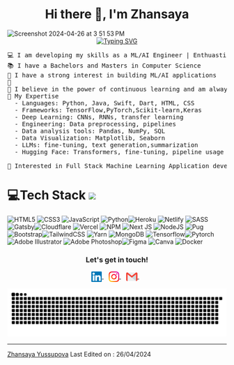 <h1 align="center"> Hi there 👋, I'm Zhansaya</h1>

<img width="1200" alt="Screenshot 2024-04-26 at 3 51 53 PM" src="https://github.com/yujansaya/yujansaya/assets/109923065/affb0ed0-6c06-4032-a44e-9739785614ac">
<div align="center"><a href="https://git.io/typing-svg"><img src="https://readme-typing-svg.herokuapp.com?font=Jersey+25&size=30&duration=2000&pause=1000&color=000000&background=FFFFFF00&random=false&width=435&lines=ML/AI+Engineer;Software+Developer;%20LLMs%20|%20GenAI%20|%20DataScience+Enthusiast;%20Python%20|%20PyTorch%20|%20Tensorflow|%20Scikit-learn;Continuous%20learner" alt="Typing SVG" /></a></div>

<pre>
💻 I am developing my skills as a ML/AI Engineer | Enthuastic about new technologies
📚 I have a Bachelors and Masters in Computer Science
📝 I have a strong interest in building ML/AI applications
🔭 
🌱 I believe in the power of continuous learning and am always on the lookout for opportunities to broaden my skill set. Currently, I'm diving deeper into Generative AI.
💼 My Expertise
  - Languages: Python, Java, Swift, Dart, HTML, CSS
  - Frameworks: TensorFlow,PyTorch,Scikit-learn,Keras
  - Deep Learning: CNNs, RNNs, transfer learning
  - Engineering: Data preprocessing, pipelines
  - Data analysis tools: Pandas, NumPy, SQL
  - Data Visualization: Matplotlib, Seaborn
  - LLMs: fine-tuning, text generation,summarization
  - Hugging Face: Transformers, fine-tuning, pipeline usage 
  
🚩 Interested in Full Stack Machine Learning Application development, fine-tuning LLMs, 
</pre>

# 💻Tech Stack <img src = "https://media2.giphy.com/media/QssGEmpkyEOhBCb7e1/giphy.gif?cid=ecf05e47a0n3gi1bfqntqmob8g9aid1oyj2wr3ds3mg700bl&rid=giphy.gif" width = 32px>

![HTML5](https://img.shields.io/badge/html5-%23E34F26.svg?style=for-the-badge&logo=html5&logoColor=white) ![CSS3](https://img.shields.io/badge/css3-%231572B6.svg?style=for-the-badge&logo=css3&logoColor=white) ![JavaScript](https://img.shields.io/badge/javascript-%23323330.svg?style=for-the-badge&logo=javascript&logoColor=%23F7DF1E) ![Python](https://img.shields.io/badge/python-darkblue.svg?style=for-the-badge&logo=python&logoColor=white)![Heroku](https://img.shields.io/badge/heroku-%23430098.svg?style=for-the-badge&logo=heroku&logoColor=white) ![Netlify](https://img.shields.io/badge/netlify-%23000000.svg?style=for-the-badge&logo=netlify&logoColor=#00C7B7) ![SASS](https://img.shields.io/badge/sass-firebrick.svg?style=for-the-badge&logo=sass&logoColor=white) ![Gatsby](https://img.shields.io/badge/gatsby-%23430098.svg?style=for-the-badge&logo=gatsby&logoColor=white)![Cloudflare](https://img.shields.io/badge/Cloudflare-F38020?style=for-the-badge&logo=Cloudflare&logoColor=white) ![Vercel](https://img.shields.io/badge/vercel-%23000000.svg?style=for-the-badge&logo=vercel&logoColor=white) ![NPM](https://img.shields.io/badge/NPM-6DA55F.svg?style=for-the-badge&logo=npm&logoColor=white) ![Next JS](https://img.shields.io/badge/Next-black?style=for-the-badge&logo=next.js&logoColor=white) ![NodeJS](https://img.shields.io/badge/node.js-6DA55F?style=for-the-badge&logo=node.js&logoColor=white) ![Pug](https://img.shields.io/badge/Pug-FFF?style=for-the-badge&logo=pug&logoColor=A86454) ![Bootstrap](https://img.shields.io/badge/bootstrap-%23430098.svg?style=for-the-badge&logo=bootstrap&logoColor=white)![TailwindCSS](https://img.shields.io/badge/tailwindcss-%2338B2AC.svg?style=for-the-badge&logo=tailwind-css&logoColor=white) ![Yarn](https://img.shields.io/badge/yarn-%232C8EBB.svg?style=for-the-badge&logo=yarn&logoColor=white) ![MongoDB](https://img.shields.io/badge/MongoDB-%234ea94b.svg?style=for-the-badge&logo=mongodb&logoColor=white) ![Tensorflow](https://img.shields.io/badge/tensorflow-orange.svg?style=for-the-badge&logo=tensorflow&logoColor=white)![Pytorch](https://img.shields.io/badge/pytorch-%23000000.svg?style=for-the-badge&logo=pytorch&logoColor=white)
![Adobe Illustrator](https://img.shields.io/badge/adobeillustrator-%23FF9A00.svg?style=for-the-badge&logo=adobeillustrator&logoColor=white) ![Adobe Photoshop](https://img.shields.io/badge/adobephotoshop-%2331A8FF.svg?style=for-the-badge&logo=adobephotoshop&logoColor=white)![Figma](https://img.shields.io/badge/figma-black.svg?style=for-the-badge&logo=figma&logoColor=red) ![Canva](https://img.shields.io/badge/Canva-%2300C4CC.svg?style=for-the-badge&logo=Canva&logoColor=white) ![Docker](https://img.shields.io/badge/docker-%230db7ed.svg?style=for-the-badge&logo=docker&logoColor=white)

<div align="center">
  <h3><b>Let's get in touch! </b></h3>
  </div>
<p align="center">
<a href="https://www.linkedin.com/in/yussupova-zhansaya/" target="_blank">
  <img align="center" alt="Zhansaya Yussupova | Linkedin" width="24px" src="https://github.com/SatYu26/SatYu26/blob/master/Assets/Linkedin.svg" />
</a> &nbsp;&nbsp;
<a href="https://www.instagram.com/eto_kuzya/" target="_blank">
  <img align="center" alt="Zhansaya Yussupova | Instagram" width="24px" src="https://github.com/SatYu26/SatYu26/blob/master/Assets/Instagram.svg" />
</a> &nbsp;&nbsp;
<a href="mailto:yujansaya@gmail.com" >
  <img align="center" alt="Zhansaya Yussupova | Gmail" width="26px" src="https://github.com/SatYu26/SatYu26/blob/master/Assets/Gmail.svg" />
</a> &nbsp;&nbsp;
<p>
<p align="center">
  <img src="https://github.com/StefanosSt/StefanosSt/blob/main/github-user-contribution.svg" alt="snake">
</p>

---

[Zhansaya Yussupova](https://github.com/yujansaya)
Last Edited on : 26/04/2024
